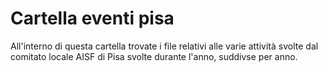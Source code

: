 # Cartella eventi pisa

All'interno di questa cartella trovate i file relativi alle varie attività svolte dal comitato locale AISF di Pisa svolte durante l'anno, suddivse per anno. 
